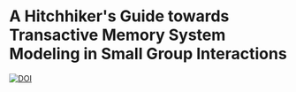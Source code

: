 # A Hitchhiker's Guide towards Transactive Memory System Modeling in Small Group Interactions

[![DOI](https://zenodo.org/badge/doi/10.1016/j.neucom.2021.07.022.svg)](http://dx.doi.org/10.1145/3461615.3485414)

